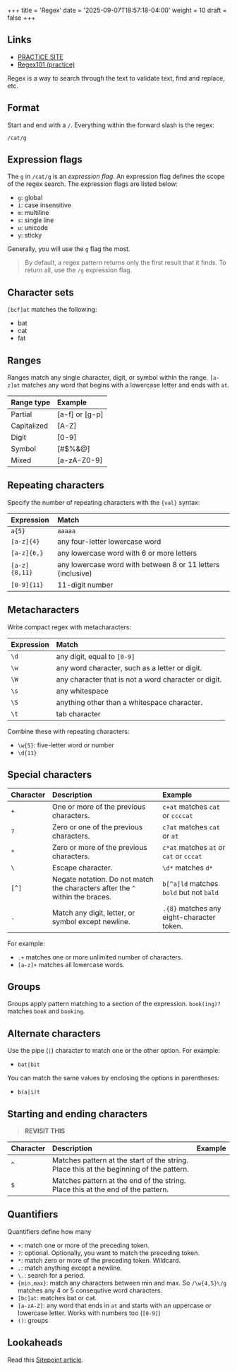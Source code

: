 +++
title = 'Regex'
date = '2025-09-07T18:57:18-04:00'
weight = 10
draft = false
+++


## Links

- [PRACTICE SITE](https://regexr.com/)
- [Regex101 (practice)](https://regex101.com/)

Regex is a way to search through the text to validate text, find and replace, etc.

## Format

Start and end with a `/`. Everything within the forward slash is the regex:

```
/cat/g
```

## Expression flags

The `g` in `/cat/g` is an _expression flag_. An expression flag defines the scope of the regex search. The expression flags are listed below:
- `g`: global
- `i`: case insensitive
- `m`: multiline
- `s`: single line
- `u`: unicode
- `y`: sticky


Generally, you will use the `g` flag the most.

> By default, a regex pattern returns only the first result that it finds. To return all, use the `/g` expression flag.

## Character sets

`[bcf]at` matches the following:
- bat
- cat
- fat

## Ranges

Ranges match any single character, digit, or symbol within the range. `[a-z]at` matches any word that begins with a lowercase letter and ends with `at`.

| Range type  | Example        |
| :---------- | :------------- |
| Partial     | [a-f] or [g-p] |
| Capitalized | [A-Z]          |
| Digit       | [0-9]          |
| Symbol      | [#$%&@]        |
| Mixed       | [a-zA-Z0-9]    |

## Repeating characters

Specify the number of repeating characters with the `{val}` syntax:

| Expression    | Match                                                       |
| :------------ | :---------------------------------------------------------- |
| `a{5}`        | `aaaaa`                                                     |
| `[a-z]{4}`    | any four-letter lowercase word                              |
| `[a-z]{6,}`   | any lowercase word with 6 or more letters                   |
| `[a-z]{8,11}` | any lowercase word with between 8 or 11 letters (inclusive) |
| `[0-9]{11}`   | 11-digit number                                             |


## Metacharacters

Write compact regex with metacharacters:

| Expression | Match                                                |
| :--------- | :--------------------------------------------------- |
| `\d`       | any digit, equal to `[0-9]`                          |
| `\w`       | any word character, such as a letter or digit.       |
| `\W`       | any character that is not a word character or digit. |
| `\s`       | any whitespace                                       |
| `\S`       | anything other than a whitespace character.          |
| `\t`       | tab character                                        |

Combine these with repeating characters:

- `\w{5}`: five-letter word or number
- `\d{11}`


## Special characters

| Character | Description                                                                   | Example                                   |
| :-------- | :---------------------------------------------------------------------------- | :---------------------------------------- |
| `+`       | One or more of the previous characters.                                       | `c+at` matches `cat` or `ccccat`          |
| `?`       | Zero or one of the previous characters.                                       | `c?at` matches `cat` or `at`              |
| `*`       | Zero or more of the previous characters.                                      | `c*at` matches `at` or `cat` or `cccat`   |
| `\`       | Escape character.                                                             | `\d*` matches `d*`                        |
| `[^]`     | Negate notation. Do not match the characters after the `^` within the braces. | `b[^a]ld` matches `bold` but not `bald`   |
| `.`       | Match any digit, letter, or symbol except newline.                            | `.{8}` matches any eight-character token. |

For example:
- `.+` matches one or more unlimited number of characters.
- `[a-z]+` matches all lowercase words.


## Groups

Groups apply pattern matching to a section of the expression. `book(ing)?` matches `book` and `booking`.

## Alternate characters

Use the pipe (`|`) character to match one or the other option. For example:

- `bat|bit`

You can match the same values by enclosing the options in parentheses:
- `b(a|i)t`

## Starting and ending characters

> **REVISIT THIS**

| Character | Description                                                                             | Example |
| :-------- | :-------------------------------------------------------------------------------------- | :------ |
| `^`       | Matches pattern at the start of the string. Place this at the beginning of the pattern. |         |
| `$`       | Matches pattern at the end of the string. Place this at the end of the pattern.         |         |

## Quantifiers

Quantifiers define how many 
- `+`: match one or more of the preceding token.
- `?`: optional. Optionally, you want to match the preceding token.
- `*`: match zero or more of the preceding token. Wildcard.
- `.`: match anything except a newline.
- `\.`: search for a period.
- `{min,max}`: match any characters between min and max. So `/\w{4,5}\/g` matches any 4 or 5 consequtive word characters.
- `[bc]at`: matches bat or cat. 
- `[a-zA-Z]`: any word that ends in `at` and starts with an uppercase or lowercase letter. Works with numbers too (`[0-9]`)
- `()`: groups

## Lookaheads

Read this [Sitepoint article](https://www.sitepoint.com/demystifying-regex-with-practical-examples/).